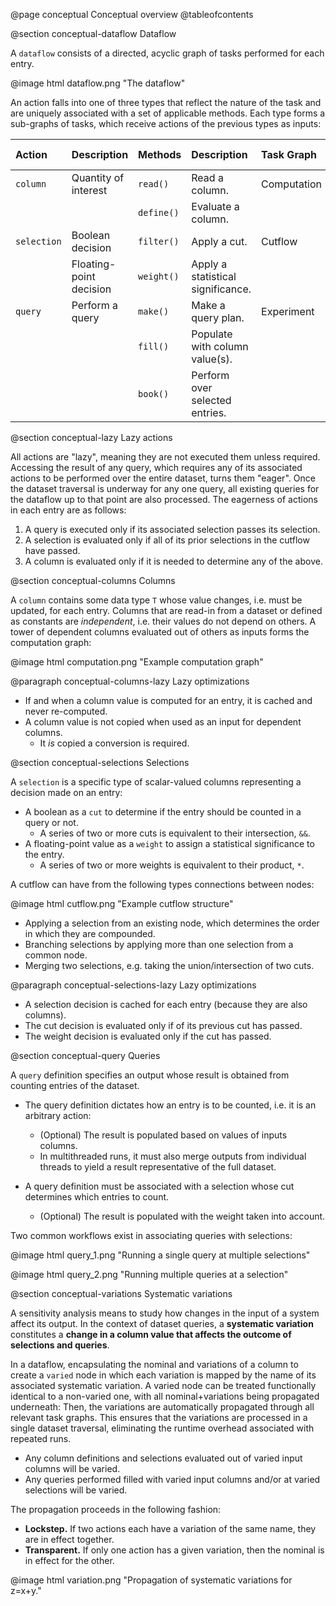 @page conceptual Conceptual overview
@tableofcontents

@section conceptual-dataflow Dataflow

A `dataflow` consists of a directed, acyclic graph of tasks performed for each entry.

@image html dataflow.png "The dataflow"

An action falls into one of three types that reflect the nature of the task and are uniquely associated with a set of applicable methods.
Each type forms a sub-graphs of tasks, which receive actions of the previous types as inputs:

| Action | Description | Methods | Description | Task Graph | Input actions |
| :--- | :-- | :-- | :-- | :-- | :-- | 
| `column` | Quantity of interest | `read()` | Read a column. | Computation | -- |
| | | `define()` | Evaluate a column. | | |
| `selection` | Boolean decision | `filter()` | Apply a cut. | Cutflow | `column` |
| | Floating-point decision | `weight()` | Apply a statistical significance. | | |
| `query` | Perform a query | `make()` | Make a query plan. | Experiment | `column` & `selection` |
| | | `fill()` | Populate with column value(s). | | |
| | | `book()` | Perform over selected entries. | | |

@section conceptual-lazy Lazy actions

All actions are "lazy", meaning they are not executed them unless required.
Accessing the result of any query, which requires any of its associated actions to be performed over the entire dataset, turns them "eager".
Once the dataset traversal is underway for any one query, all existing queries for the dataflow up to that point are also processed.
The eagerness of actions in each entry are as follows:

1. A query is executed only if its associated selection passes its selection.
2. A selection is evaluated only if all of its prior selections in the cutflow have passed.
3. A column is evaluated only if it is needed to determine any of the above.

@section conceptual-columns Columns

A `column` contains some data type `T` whose value changes, i.e. must be updated, for each entry.
Columns that are read-in from a dataset or defined as constants are *independent*, i.e. their values do not depend on others.
A tower of dependent columns evaluated out of others as inputs forms the computation graph:

@image html computation.png "Example computation graph"

@paragraph conceptual-columns-lazy Lazy optimizations
- If and when a column value is computed for an entry, it is cached and never re-computed.
- A column value is not copied when used as an input for dependent columns.
    - It *is* copied a conversion is required.

@section conceptual-selections Selections

A `selection` is a specific type of scalar-valued columns representing a decision made on an entry:

- A boolean as a `cut` to determine if the entry should be counted in a query or not.
    - A series of two or more cuts is equivalent to their intersection, `&&`.
- A floating-point value as a `weight` to assign a statistical significance to the entry.
    - A series of two or more weights is equivalent to their product, `*`.

A cutflow can have from the following types connections between nodes:

@image html cutflow.png "Example cutflow structure"

- Applying a selection from an existing node, which determines the order in which they are compounded.
- Branching selections by applying more than one selection from a common node.
- Merging two selections, e.g. taking the union/intersection of two cuts.

@paragraph conceptual-selections-lazy Lazy optimizations
- A selection decision is cached for each entry (because they are also columns).
- The cut decision is evaluated only if of its previous cut has passed.
- The weight decision is evaluated only if the cut has passed.

@section conceptual-query Queries

A `query` definition specifies an output whose result is obtained from counting entries of the dataset.

- The query definition dictates how an entry is to be counted, i.e. it is an arbitrary action:
    - (Optional) The result is populated based on values of inputs columns.
    - In multithreaded runs, it must also merge outputs from individual threads to yield a result representative of the full dataset.

- A query definition must be associated with a selection whose cut determines which entries to count.
    - (Optional) The result is populated with the weight taken into account.

Two common workflows exist in associating queries with selections:

@image html query_1.png "Running a single query at multiple selections"

@image html query_2.png "Running multiple queries at a selection"

@section conceptual-variations Systematic variations

A sensitivity analysis means to study how changes in the input of a system affect its output. In the context of dataset queries, a **systematic variation** constitutes a __change in a column value that affects the outcome of selections and queries__.

In a dataflow, encapsulating the nominal and variations of a column to create a `varied` node in which each variation is mapped by the name of its associated systematic variation.
A varied node can be treated functionally identical to a non-varied one, with all nominal+variations being propagated underneath:
Then, the variations are automatically propagated through all relevant task graphs.
This ensures that the variations are processed in a single dataset traversal, eliminating the runtime overhead associated with repeated runs.

- Any column definitions and selections evaluated out of varied input columns will be varied.
- Any queries performed filled with varied input columns and/or at varied selections will be varied.

The propagation proceeds in the following fashion:

- **Lockstep.** If two actions each have a variation of the same name, they are in effect together.
- **Transparent.** If only one action has a given variation, then the nominal is in effect for the other.

@image html variation.png "Propagation of systematic variations for z=x+y."
